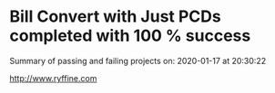 # Bill Convert with Just PCDs completed with 100 % success

Summary of passing and failing projects on: 2020-01-17 at 20:30:22

http://www.ryffine.com
